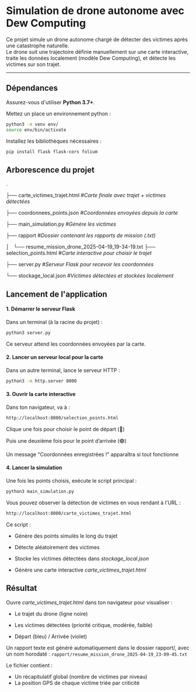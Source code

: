 # Simulation de drone autonome avec Dew Computing

Ce projet simule un drone autonome chargé de détecter des victimes après une catastrophe naturelle.  
Le drone suit une trajectoire définie manuellement sur une carte interactive, traite les données localement (modèle Dew Computing), et détecte les victimes sur son trajet.

---

## Dépendances

Assurez-vous d'utiliser **Python 3.7+**.

Mettez un place un environnement python : 
```bash
python3 -m venv env/
source env/bin/activate
```

Installez les bibliothèques nécessaires :

```bash
pip install flask flask-cors folium
```

## Arborescence du projet

.

├── carte_victimes_trajet.html #*Carte finale avec trajet + victimes détectées*

├── coordonnees_points.json  #*Coordonnées envoyées depuis la carte*

├── main_simulation.py #*Génère les victimes*

├── rapport #*Dossier contenant les rapports de mission (.txt)*

│   └── resume_mission_drone_2025-04-19_19-34-19.txt
├── selection_points.html #*Carte interactive pour choisir le trajet*

├── server.py  #*Serveur Flask pour recevoir les coordonnées*                                       

└── stockage_local.json #*Victimes détectées et stockées localement*


## Lancement de l'application

#### 1. Démarrer le serveur Flask
Dans un terminal (à la racine du projet) :

```bash
python3 server.py
```

Ce serveur attend les coordonnées envoyées par la carte.

#### 2. Lancer un serveur local pour la carte
Dans un autre terminal, lance le serveur HTTP :

```bash
python3 -m http.server 8000
```

#### 3. Ouvrir la carte interactive
Dans ton navigateur, va à :

```bash
http://localhost:8000/selection_points.html
```

Clique une fois pour choisir le point de départ (🔵)

Puis une deuxième fois pour le point d’arrivée (🟣)

Un message "Coordonnées enregistrées !" apparaîtra si tout fonctionne

#### 4. Lancer la simulation
Une fois les points choisis, exécute le script principal :

```bash
python3 main_simulation.py
```

Vous pouvez observer la détection de victimes en vous rendant à l'URL : 
```bash
http://localhost:8000/carte_victimes_trajet.html
```

Ce script :

- Génère des points simulés le long du trajet

- Détecte aléatoirement des victimes

- Stocke les victimes détectées dans *stockage_local.json*

- Génère une carte interactive *carte_victimes_trajet.html*

## Résultat
Ouvre *carte_victimes_trajet.html* dans ton navigateur pour visualiser :

- Le trajet du drone (ligne noire)

- Les victimes détectées (priorité critique, modérée, faible)

- Départ (bleu) / Arrivée (violet)


Un rapport texte est généré automatiquement dans le dossier rapport/, avec un nom horodaté : ````rapport/resume_mission_drone_2025-04-19_23-09-45.txt````

Le fichier contient :
- Un récapitulatif global (nombre de victimes par niveau)
- La position GPS de chaque victime triée par criticité